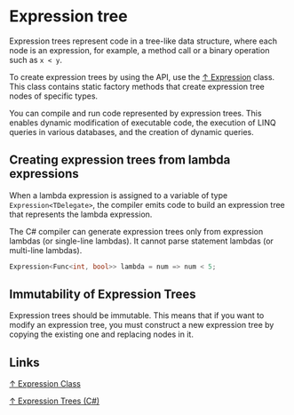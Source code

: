 # Expression tree

Expression trees represent code in a tree-like data structure, where each node is an expression, for example, a method call or a binary operation such as `x < y`.

To create expression trees by using the API, use the [↑ Expression](https://docs.microsoft.com/en-us/dotnet/api/system.linq.expressions.expression?) class. This class contains static factory methods that create expression tree nodes of specific types.

You can compile and run code represented by expression trees. This enables dynamic modification of executable code, the execution of LINQ queries in various databases, and the creation of dynamic queries.

## Creating expression trees from lambda expressions

When a lambda expression is assigned to a variable of type `Expression<TDelegate>`, the compiler emits code to build an expression tree that represents the lambda expression.

The C# compiler can generate expression trees only from expression lambdas (or single-line lambdas). It cannot parse statement lambdas (or multi-line lambdas).

```csharp
Expression<Func<int, bool>> lambda = num => num < 5;
```

## Immutability of Expression Trees

Expression trees should be immutable. This means that if you want to modify an expression tree, you must construct a new expression tree by copying the existing one and replacing nodes in it.

## Links

[↑ Expression Class](https://docs.microsoft.com/en-us/dotnet/api/system.linq.expressions.expression?)

[↑ Expression Trees (C#)](https://docs.microsoft.com/en-us/dotnet/csharp/programming-guide/concepts/expression-trees/)
